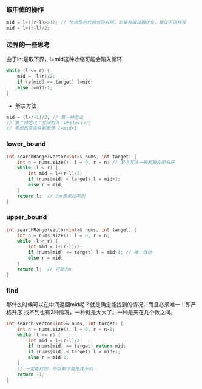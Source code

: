 ### 取中值的操作
```cpp
mid = l+((r-l)>>1); // 优点是迭代器也可以用，如果有编译器优化，建议不这样写
mid = l+(r-l)/2;
```

### 边界的一些思考
由于int是取下界，l=mid这种收缩可能会陷入循环
```cpp
while (l <= r) {
    mid = (l+r)/2;
    if (a[mid] <= target) l=mid;
    else r=mid-1;
}
```
* 解决方法
```cpp
mid = (l+r+1)/2; // 第一种方法
// 第二种方法：左闭右开，while(l<r)
// 考虑改变条件判断使 l=mid+1
```


### lower_bound
```cpp
int searchRange(vector<int>& nums, int target) {
    int n = nums.size(), l = 0, r = n; // 官方写法一般都是左闭右开
    while (l < r) {
        int mid = l+(r-l)/2;
        if (nums[mid] < target) l = mid+1;
        else r = mid;
    }
    return l;  // 为n表示找不到
}
```

### upper_bound
```cpp
int searchRange(vector<int>& nums, int target) {
    int n = nums.size(), l = 0, r = n;
    while (l < r) {
        int mid = l+(r-l)/2;
        if (nums[mid] <= target) l = mid+1; // 唯一改动
        else r = mid;
    }
    return l;  // 可能为n
}
```

### find
那什么时候可以在中间返回mid呢？就是确定能找到的情况，而且必须唯一！即严格升序
找不到也有2种情况，一种就是太大了。一种是夹在几个数之间。
```cpp
int search(vector<int>& nums, int target) {
    int n = nums.size(), l = 0, r = n-1;
    while (l <= r) {
        int mid = l+(r-l)/2;
        if (nums[mid] == target) return mid;
        if (nums[mid] < target) l = mid+1;
        else r = mid-1;
    }
    // 一定能找到，所以剩下就是找不到
    return -1;
}
```
